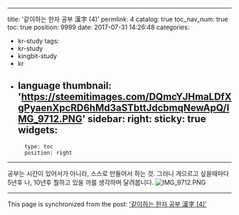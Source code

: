 
---
title: '같이하는 한자 공부 漢字 (4)'
permlink: 4
catalog: true
toc_nav_num: true
toc: true
position: 9999
date: 2017-07-31 14:26:48
categories:
- kr-study
tags:
- kr-study
- kingbit-study
- kr
- language
thumbnail: 'https://steemitimages.com/DQmcYJHmaLDfXgPyaenXpcRD6hMd3aSTbttJdcbmqNewApQ/IMG_9712.PNG'
sidebar:
    right:
        sticky: true
widgets:
    -
        type: toc
        position: right
---


공부는 시간이 있어서가 아니라, 스스로 만들어서 하는 것.
그러니 게으르고 싶을때마다 5년후 나, 10년후 뭘하고 있을 까를 생각하며 달려봅니다. 
![IMG_9712.PNG](https://steemitimages.com/DQmcYJHmaLDfXgPyaenXpcRD6hMd3aSTbttJdcbmqNewApQ/IMG_9712.PNG)

- - -

This page is synchronized from the post: ['같이하는 한자 공부 漢字 (4)'](https://steemit.com/@kingbit/4)
